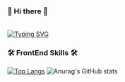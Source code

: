 <h3>👋 Hi there 👋</h3>
<br>
<a href="https://git.io/typing-svg"><img src="https://readme-typing-svg.demolab.com?font=Fira+Code&weight=700&duration=3000&pause=1000&color=582492&width=600&lines=%EC%95%88%EB%85%95%ED%95%98%EC%84%B8%EC%9A%94!+2%EB%85%84%EC%B0%A8+%ED%94%84%EB%A1%A0%ED%8A%B8%EC%97%94%EB%93%9C+%EA%B0%9C%EB%B0%9C%EC%9E%90+%EA%B9%80%EB%AA%85%EC%8B%9D%EC%9E%85%EB%8B%88%EB%8B%A4!;%ED%94%84%EB%A1%9C%EA%B7%B8%EB%9E%98%EB%B0%8D%EC%9D%B4%EB%9D%BC%EB%8A%94+%EA%B2%8C%EC%9E%84%EC%9D%84+%EC%A6%90%EA%B8%B0%EB%A9%B0+%EC%97%B4%EC%8B%AC%ED%9E%88+%EB%A0%88%EB%B2%A8%EC%97%85+%ED%95%98%EA%B3%A0%EC%9E%88%EC%8A%B5%EB%8B%88%EB%8B%A4!" alt="Typing SVG" /></a>
<br>
<h3>🛠️ FrontEnd Skills 🛠️</h3>



[![Top Langs](https://github-readme-stats.vercel.app/api/top-langs/?username=M-Sik&layout=compact)](https://github.com/M-sik/github-readme-stats)
![Anurag's GitHub stats](https://github-readme-stats.vercel.app/api?username=M-Sik&show_icons=true&theme=radical)
